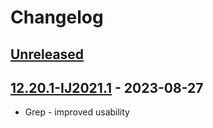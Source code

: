 # Changelog

## [Unreleased]

## [12.20.1-IJ2021.1] - 2023-08-27
- Grep - improved usability

[Unreleased]: https://github.com/krasa/GrepConsole/compare/v12.20.1-IJ2021.1...HEAD

[12.20.1-IJ2021.1]: https://github.com/krasa/GrepConsole/commits/v12.20.1-IJ2021.1
